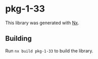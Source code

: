 # pkg-1-33

This library was generated with [Nx](https://nx.dev).

## Building

Run `nx build pkg-1-33` to build the library.
